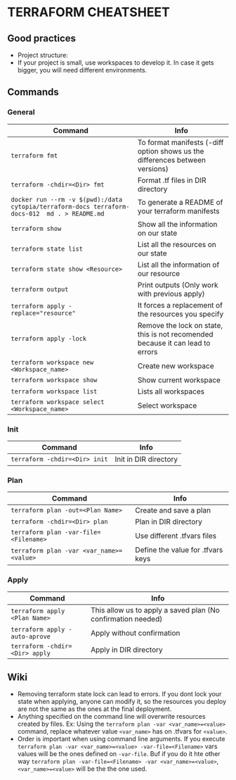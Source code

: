 # TERRAFORM CHEATSHEET

## Good practices

- Project structure:
- If your project is small, use workspaces to develop it. In case it gets bigger, you will need different environments.

## Commands

### General

| Command | Info |
|---------|------|
| `terraform fmt` | To format manifests (-diff option shows us the differences between versions) |
| `terraform -chdir=<Dir> fmt` | Format .tf files in DIR directory |
| `docker run --rm -v $(pwd):/data cytopia/terraform-docs terraform-docs-012  md . > README.md` | To generate a README of your terraform manifests |
| `terraform show` | Show all the information on our state |
| `terraform state list` | List all the resources on our state |
| `terraform state show <Resource>` | List all the information of our resource |
| `terraform output`| Print outputs (Only work with previous apply) |
| `terraform apply -replace="resource"` | It forces a replacement of the resources you specify |
| `terraform apply -lock` | Remove the lock on state, this is not recomended because it can lead to errors |
| `terraform workspace new <Workspace_name>` | Create new workspace |
| `terraform workspace show` | Show current workspace |
| `terraform workspace list` | Lists all workspaces |
| `terraform workspace select <Workspace_name>` | Select workspace |

### Init

| Command | Info |
|---------|------|
| `terraform -chdir=<Dir> init` | Init in DIR directory |

### Plan

| Command | Info |
|---------|------|
| `terraform plan -out=<Plan Name>` | Create and save a plan |
| `terraform -chdir=<Dir> plan` | Plan in DIR directory |
| `terraform plan -var-file=<Filename>` | Use different .tfvars files |
| `terraform plan -var <var_name>=<value>` | Define the value for .tfvars keys |

### Apply

| Command | Info |
|---------|------|
| `terraform apply <Plan Name>` | This allow us to apply a saved plan (No confirmation needed) |
| `terraform apply -auto-aprove` | Apply without confirmation |
| `terraform -chdir=<Dir> apply` | Apply in DIR directory |

## Wiki

- Removing terraform state lock can lead to errors. If you dont lock your state when applying, anyone can modify it, so the resources you deploy are not the same as the ones at the final deployment.
- Anything specified on the command line will overwrite resources created by files. Ex: Using the `terraform plan -var <var_name>=<value>` command, replace whatever value `<var_name>` has on .tfvars for `<value>`.
- Order is important when using command line arguments. If you execute `terraform plan -var <var_name>=<value> -var-file=<Filename>` vars values will be the ones defined on `-var-file`. Buf if you do it hte other way `terraform plan -var-file=<Filename> -var <var_name>=<value>`, `<var_name>=<value>` will be the the one used.
